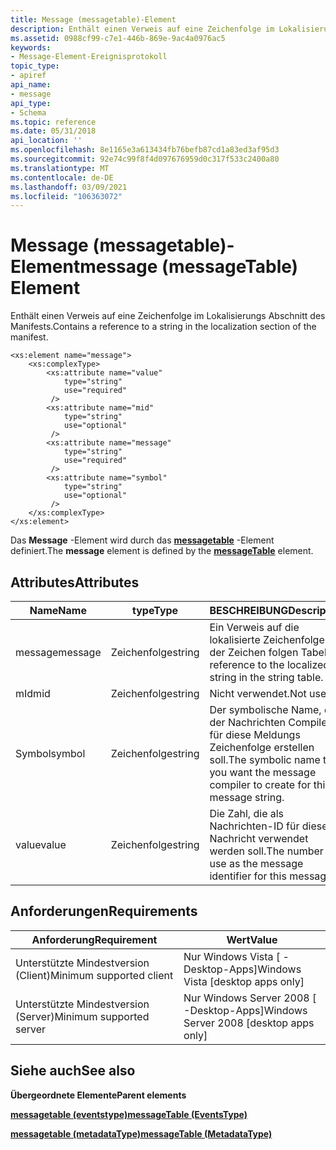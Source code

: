 ```yaml
---
title: Message (messagetable)-Element
description: Enthält einen Verweis auf eine Zeichenfolge im Lokalisierungs Abschnitt des Manifests. | Message (messagetable)-Element
ms.assetid: 0988cf99-c7e1-446b-869e-9ac4a0976ac5
keywords:
- Message-Element-Ereignisprotokoll
topic_type:
- apiref
api_name:
- message
api_type:
- Schema
ms.topic: reference
ms.date: 05/31/2018
api_location: ''
ms.openlocfilehash: 8e1165e3a613434fb76befb87cd1a83ed3af95d3
ms.sourcegitcommit: 92e74c99f8f4d097676959d0c317f533c2400a80
ms.translationtype: MT
ms.contentlocale: de-DE
ms.lasthandoff: 03/09/2021
ms.locfileid: "106363072"
---
```

# <a name="message-messagetable-element"></a><span data-ttu-id="af274-105">Message (messagetable)-Element</span><span class="sxs-lookup"><span data-stu-id="af274-105">message (messageTable) Element</span></span>

<span data-ttu-id="af274-106">Enthält einen Verweis auf eine Zeichenfolge im Lokalisierungs Abschnitt des Manifests.</span><span class="sxs-lookup"><span data-stu-id="af274-106">Contains a reference to a string in the localization section of the manifest.</span></span>

``` syntax
<xs:element name="message">
    <xs:complexType>
        <xs:attribute name="value"
            type="string"
            use="required"
         />
        <xs:attribute name="mid"
            type="string"
            use="optional"
         />
        <xs:attribute name="message"
            type="string"
            use="required"
         />
        <xs:attribute name="symbol"
            type="string"
            use="optional"
         />
    </xs:complexType>
</xs:element>
```

<span data-ttu-id="af274-107">Das **Message** -Element wird durch das [**messagetable**](eventmanifestschema-messagetable-instrumentationtype-element.md) -Element definiert.</span><span class="sxs-lookup"><span data-stu-id="af274-107">The **message** element is defined by the [**messageTable**](eventmanifestschema-messagetable-instrumentationtype-element.md) element.</span></span>

## <a name="attributes"></a><span data-ttu-id="af274-108">Attributes</span><span class="sxs-lookup"><span data-stu-id="af274-108">Attributes</span></span>



| <span data-ttu-id="af274-109">Name</span><span class="sxs-lookup"><span data-stu-id="af274-109">Name</span></span>    | <span data-ttu-id="af274-110">type</span><span class="sxs-lookup"><span data-stu-id="af274-110">Type</span></span>   | <span data-ttu-id="af274-111">BESCHREIBUNG</span><span class="sxs-lookup"><span data-stu-id="af274-111">Description</span></span>                                                                                        |
|---------|--------|----------------------------------------------------------------------------------------------------|
| <span data-ttu-id="af274-112">message</span><span class="sxs-lookup"><span data-stu-id="af274-112">message</span></span> | <span data-ttu-id="af274-113">Zeichenfolge</span><span class="sxs-lookup"><span data-stu-id="af274-113">string</span></span> | <span data-ttu-id="af274-114">Ein Verweis auf die lokalisierte Zeichenfolge in der Zeichen folgen Tabelle.</span><span class="sxs-lookup"><span data-stu-id="af274-114">A reference to the localized string in the string table.</span></span><br/>                                |
| <span data-ttu-id="af274-115">mId</span><span class="sxs-lookup"><span data-stu-id="af274-115">mid</span></span>     | <span data-ttu-id="af274-116">Zeichenfolge</span><span class="sxs-lookup"><span data-stu-id="af274-116">string</span></span> | <span data-ttu-id="af274-117">Nicht verwendet.</span><span class="sxs-lookup"><span data-stu-id="af274-117">Not used.</span></span><br/>                                                                               |
| <span data-ttu-id="af274-118">Symbol</span><span class="sxs-lookup"><span data-stu-id="af274-118">symbol</span></span>  | <span data-ttu-id="af274-119">Zeichenfolge</span><span class="sxs-lookup"><span data-stu-id="af274-119">string</span></span> | <span data-ttu-id="af274-120">Der symbolische Name, den der Nachrichten Compiler für diese Meldungs Zeichenfolge erstellen soll.</span><span class="sxs-lookup"><span data-stu-id="af274-120">The symbolic name that you want the message compiler to create for this message string.</span></span><br/> |
| <span data-ttu-id="af274-121">value</span><span class="sxs-lookup"><span data-stu-id="af274-121">value</span></span>   | <span data-ttu-id="af274-122">Zeichenfolge</span><span class="sxs-lookup"><span data-stu-id="af274-122">string</span></span> | <span data-ttu-id="af274-123">Die Zahl, die als Nachrichten-ID für diese Nachricht verwendet werden soll.</span><span class="sxs-lookup"><span data-stu-id="af274-123">The number to use as the message identifier for this message.</span></span><br/>                           |



## <a name="requirements"></a><span data-ttu-id="af274-124">Anforderungen</span><span class="sxs-lookup"><span data-stu-id="af274-124">Requirements</span></span>



| <span data-ttu-id="af274-125">Anforderung</span><span class="sxs-lookup"><span data-stu-id="af274-125">Requirement</span></span> | <span data-ttu-id="af274-126">Wert</span><span class="sxs-lookup"><span data-stu-id="af274-126">Value</span></span> |
|-------------------------------------|------------------------------------------------------|
| <span data-ttu-id="af274-127">Unterstützte Mindestversion (Client)</span><span class="sxs-lookup"><span data-stu-id="af274-127">Minimum supported client</span></span><br/> | <span data-ttu-id="af274-128">Nur Windows Vista \[ -Desktop-Apps\]</span><span class="sxs-lookup"><span data-stu-id="af274-128">Windows Vista \[desktop apps only\]</span></span><br/>       |
| <span data-ttu-id="af274-129">Unterstützte Mindestversion (Server)</span><span class="sxs-lookup"><span data-stu-id="af274-129">Minimum supported server</span></span><br/> | <span data-ttu-id="af274-130">Nur Windows Server 2008 \[ -Desktop-Apps\]</span><span class="sxs-lookup"><span data-stu-id="af274-130">Windows Server 2008 \[desktop apps only\]</span></span><br/> |



## <a name="see-also"></a><span data-ttu-id="af274-131">Siehe auch</span><span class="sxs-lookup"><span data-stu-id="af274-131">See also</span></span>

<dl> <dt>

<span data-ttu-id="af274-132">**Übergeordnete Elemente**</span><span class="sxs-lookup"><span data-stu-id="af274-132">**Parent elements**</span></span>
</dt> <dt>

[<span data-ttu-id="af274-133">**messagetable (eventstype)**</span><span class="sxs-lookup"><span data-stu-id="af274-133">**messageTable (EventsType)**</span></span>](eventmanifestschema-messagetable-instrumentationtype-element.md)
</dt> <dt>

[<span data-ttu-id="af274-134">**messagetable (metadataType)**</span><span class="sxs-lookup"><span data-stu-id="af274-134">**messageTable (MetadataType)**</span></span>](eventmanifestschema-messagetable-metadatatype-element.md)
</dt> </dl>

 

 





